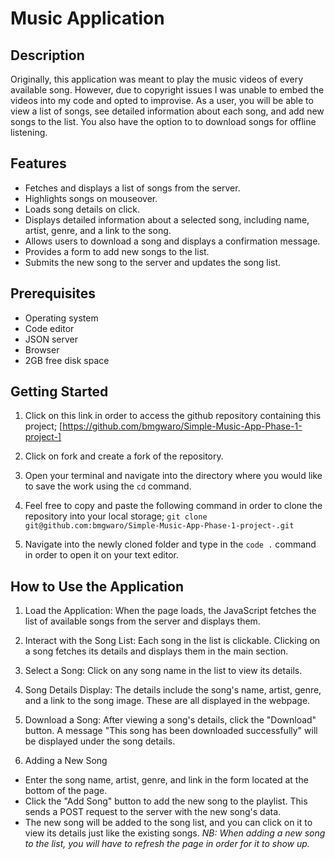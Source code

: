 # Music Application

## Description

Originally, this application was meant to play the music videos of every available song. However, due to copyright issues I was unable to embed the videos into my code and opted to improvise. 
As a user, you will be able to view a list of songs, see detailed information about each song, and add new songs to the list. You also have the option to to download songs for offline listening.

## Features
   - Fetches and displays a list of songs from the server.
   - Highlights songs on mouseover.
   - Loads song details on click.
   - Displays detailed information about a selected song, including name, artist, genre, and a link to the song.
   - Allows users to download a song and displays a confirmation message.
   - Provides a form to add new songs to the list.
   - Submits the new song to the server and updates the song list.

## Prerequisites
- Operating system
- Code editor
- JSON server
- Browser
- 2GB free disk space

## Getting Started
1. Click on this link in order to access the github repository containing this project;
[https://github.com/bmgwaro/Simple-Music-App-Phase-1-project-]

2. Click on fork and create a fork of the repository. 

3. Open your terminal and navigate into the directory where you would like to save the work using the `cd` command.

4. Feel free to copy and paste the following command in order to clone the repository into your local storage; 
`git clone git@github.com:bmgwaro/Simple-Music-App-Phase-1-project-.git`

5. Navigate into the newly cloned folder and type in the `code .` command in order to open it on your text editor.

## How to Use the Application

1. Load the Application:
When the page loads, the JavaScript fetches the list of available songs from the server and displays them.

2. Interact with the Song List:
Each song in the list is clickable. Clicking on a song fetches its details and displays them in the main section.

3. Select a Song:
Click on any song name in the list to view its details.

4. Song Details Display:
The details include the song's name, artist, genre, and a link to the song image. These are all displayed in the webpage.

5. Download a Song:
After viewing a song's details, click the "Download" button.
A message "This song has been downloaded successfully" will be displayed under the song details.

6. Adding a New Song
- Enter the song name, artist, genre, and link in the form located at the bottom of the page.
- Click the "Add Song" button to add the new song to the playlist. This sends a POST request to the server with the new song's data.
- The new song will be added to the song list, and you can click on it to view its details just like the existing songs.
_NB: When adding a new song to the list, you will have to refresh the page in order for it to show up._
